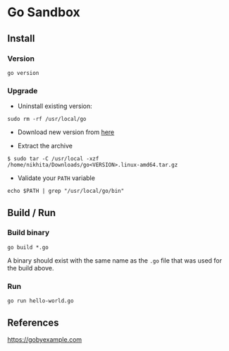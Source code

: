 # Go Sandbox
## Install

### Version
```
go version
```

### Upgrade

- Uninstall existing version:

```
sudo rm -rf /usr/local/go
```

- Download new version from [here](https://golang.org/dl/)

- Extract the archive

```
$ sudo tar -C /usr/local -xzf /home/nikhita/Downloads/go<VERSION>.linux-amd64.tar.gz
```
- Validate your `PATH` variable

```
echo $PATH | grep "/usr/local/go/bin"
```

## Build / Run

### Build binary
```
go build *.go
```

A binary should exist with the same name as the `.go` file that was used for the build above.

### Run
```
go run hello-world.go
```

## References
https://gobyexample.com